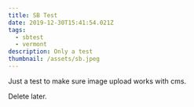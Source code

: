 ```yaml
---
title: SB Test
date: 2019-12-30T15:41:54.021Z
tags:
  - sbtest
  - vermont
description: Only a test
thumbnail: /assets/sb.jpeg
---
```

Just a test to make sure image upload works with cms.

Delete later.
